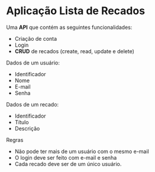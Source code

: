   <h1>Aplicação Lista de Recados</h1>

 Uma <strong>API</strong> que contém
as seguintes funcionalidades:
- Criação de conta
- Login
- <b>CRUD</b> de recados (create, read, update e delete)

Dados de um usuário:
- Identificador
- Nome
- E-mail
- Senha

Dados de um recado:
- Identificador
- Título
- Descrição

Regras
- Não pode ter mais de um usuário
com o mesmo e-mail
- O login deve ser feito com e-mail e
senha
- Cada recado deve ser de um único
usuário.
